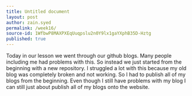 ```yaml
---
title: Untitled document
layout: post
author: zain.syed
permalink: /week16/
source-id: 1WfbwP8MAXPXEqUuqpslu2n0Y9lx1gaYXphB35D-Hztg
published: true
---
```

Today in our lesson we went through our github blogs. Many people including me had problems with this. So instead we just started from the beginning with a new repository. I struggled a lot with this because my old blog was completely broken and not working. So I had to publish all of my blogs from the beginning. Even though I still have problems with my blog I can still just about publish all of my blogs onto the website.

